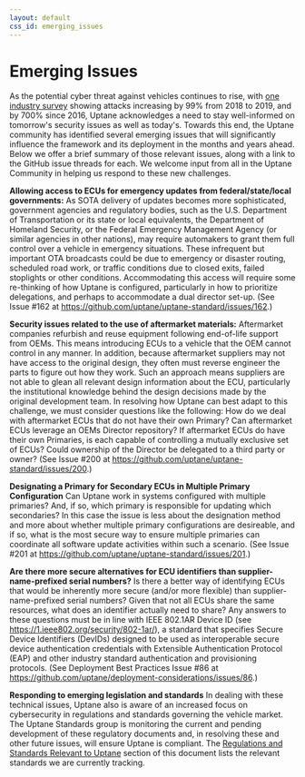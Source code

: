 ```yaml
---
layout: default
css_id: emerging_issues
---
```


# Emerging Issues

As the potential cyber threat against vehicles continues to rise, with [one industry survey](https://upstream.auto/upstream-security-global-automotive-cybersecurity-report-2020/) showing attacks increasing by 99% from 2018 to 2019, and by 700% since 2016, Uptane acknowledges a need to stay well-informed on tomorrow's security issues as well as today's. Towards this end, the Uptane community has identified several emerging issues that will significantly influence the framework and its deployment in the months and years ahead. Below we offer a brief summary of those relevant issues, along with a link to the GitHub issue threads for each. We welcome input from all in the Uptane Community in helping us respond to these new challenges.

**Allowing access to ECUs for emergency updates from federal/state/local governments:** As SOTA delivery of updates becomes more sophisticated, government agencies and regulatory bodies, such as the U.S. Department of Transportation or its state or local equivalents, the Department of Homeland Security, or the Federal Emergency Management Agency (or similar agencies in other nations), may require automakers to grant them full control over a vehicle in emergency situations. These infrequent but important OTA broadcasts could be due to emergency or disaster routing, scheduled road work, or traffic conditions due to closed exits, failed stoplights or other conditions.  Accommodating this access will require some re-thinking of how Uptane is configured, particularly in how to prioritize delegations, and perhaps to accommodate a dual director set-up. (See Issue #162 at https://github.com/uptane/uptane-standard/issues/162.)

**Security issues related to the use of aftermarket materials:**
Aftermarket companies refurbish and reuse equipment following end-of-life support from OEMs. This means introducing ECUs to a vehicle that the OEM cannot control in any manner. In addition, because aftermarket suppliers may not have access to the original design, they often must reverse engineer the parts to figure out how they work. Such an approach means suppliers are not able to glean all relevant design information about the ECU, particularly the institutional knowledge behind the design decisions made by the original development team. In resolving how Uptane can best adapt to this challenge, we must consider questions like the following: How do we deal with aftermarket ECUs that do not have their own Primary? Can aftermarket ECUs leverage an OEMs Director repository? If aftermarket ECUs do have their own Primaries, is each capable of controlling a mutually exclusive set of ECUs? Could ownership of the Director be delegated to a third party or owner? (See Issue #200 at https://github.com/uptane/uptane-standard/issues/200.)

**Designating a Primary for Secondary ECUs in Multiple Primary Configuration**
Can Uptane work in systems configured with multiple primaries? And, if so, which primary is responsible for updating which secondaries?
In this case the issue is less about the designation method and more about whether multiple primary configurations are desireable, and if so, what is the most secure way to ensure multiple primaries can coordinate all software update activities within such a scenario. (See Issue #201 at https://github.com/uptane/uptane-standard/issues/201.)

**Are there more secure alternatives for ECU identifiers than supplier-name-prefixed serial numbers?**
Is there a better way of identifying ECUs that would be inherently more secure (and/or more flexible) than supplier-name-prefixed serial numbers? Given that not all ECUs share the same resources, what does an identifier actually need to share? Any answers to these questions must be in line with IEEE 802.1AR Device ID (see https://1.ieee802.org/security/802-1ar/), a standard that specifies Secure Device Identifiers (DevIDs) designed to be used as interoperable secure device authentication credentials with Extensible Authentication Protocol (EAP) and other industry standard authentication and provisioning protocols. (See Deployment Best Practices Issue #86 at https://github.com/uptane/deployment-considerations/issues/86.)

**Responding to emerging legislation and standards**
In dealing with these technical issues, Uptane also is aware of an increased focus on cybersecurity in regulations and standards governing the vehicle market. The Uptane Standards group is monitoring the current and pending development of these regulatory documents and, in resolving these and other future issues, will ensure Uptane is compliant. The [Regulations and Standards Relevant to Uptane](https://github.com/uptane/deployment-considerations/blob/master/regulations_and_standards.md) section of this document lists the relevant standards we are currently tracking.

